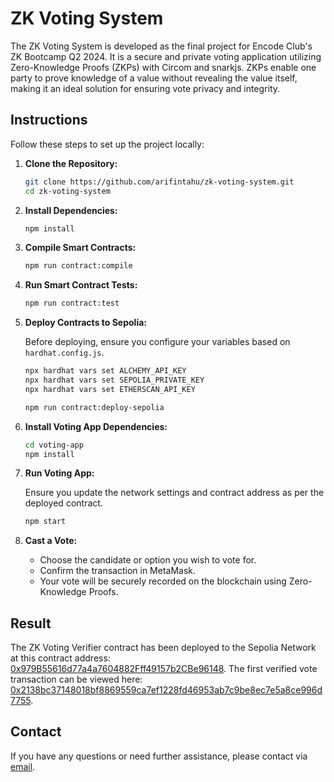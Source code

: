 # ZK Voting System

The ZK Voting System is developed as the final project for Encode Club's ZK Bootcamp Q2 2024. It is a secure and private voting application utilizing Zero-Knowledge Proofs (ZKPs) with Circom and snarkjs. ZKPs enable one party to prove knowledge of a value without revealing the value itself, making it an ideal solution for ensuring vote privacy and integrity.

## Instructions

Follow these steps to set up the project locally:

1. **Clone the Repository:**

    ```bash
    git clone https://github.com/arifintahu/zk-voting-system.git
    cd zk-voting-system
    ```

2. **Install Dependencies:**

    ```bash
    npm install
    ```

3. **Compile Smart Contracts:**

    ```bash
    npm run contract:compile
    ```

4. **Run Smart Contract Tests:**

    ```bash
    npm run contract:test
    ```

5. **Deploy Contracts to Sepolia:**

    Before deploying, ensure you configure your variables based on `hardhat.config.js`.

    ```bash
    npx hardhat vars set ALCHEMY_API_KEY
    npx hardhat vars set SEPOLIA_PRIVATE_KEY
    npx hardhat vars set ETHERSCAN_API_KEY

    npm run contract:deploy-sepolia
    ```

6. **Install Voting App Dependencies:**

    ```bash
    cd voting-app
    npm install
    ```

7. **Run Voting App:**

    Ensure you update the network settings and contract address as per the deployed contract.

    ```bash
    npm start
    ```

8. **Cast a Vote:**

    - Choose the candidate or option you wish to vote for.
    - Confirm the transaction in MetaMask.
    - Your vote will be securely recorded on the blockchain using Zero-Knowledge Proofs.

## Result

The ZK Voting Verifier contract has been deployed to the Sepolia Network at this contract address: [0x979B55616d77a4a7604882Fff49157b2CBe96148](https://sepolia.etherscan.io/address/0x979b55616d77a4a7604882fff49157b2cbe96148). The first verified vote transaction can be viewed here: [0x2138bc37148018bf8869559ca7ef1228fd46953ab7c9be8ec7e5a8ce996d7755](https://sepolia.etherscan.io/tx/0x2138bc37148018bf8869559ca7ef1228fd46953ab7c9be8ec7e5a8ce996d7755).

## Contact

If you have any questions or need further assistance, please contact via [email](mailto:miftahul97@gmail.com).